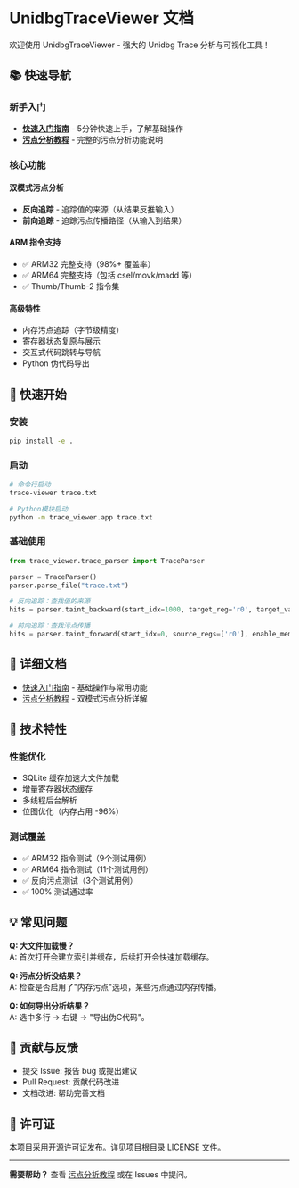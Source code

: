 # UnidbgTraceViewer 文档

欢迎使用 UnidbgTraceViewer - 强大的 Unidbg Trace 分析与可视化工具！

## 📚 快速导航

### 新手入门
- **[快速入门指南](QUICK_START.md)** - 5分钟快速上手，了解基础操作
- **[污点分析教程](TAINT_ANALYSIS.md)** - 完整的污点分析功能说明

### 核心功能

#### 双模式污点分析
- **反向追踪** - 追踪值的来源（从结果反推输入）
- **前向追踪** - 追踪污点传播路径（从输入到结果）

#### ARM 指令支持
- ✅ ARM32 完整支持（98%+ 覆盖率）
- ✅ ARM64 完整支持（包括 csel/movk/madd 等）
- ✅ Thumb/Thumb-2 指令集

#### 高级特性
- 内存污点追踪（字节级精度）
- 寄存器状态复原与展示
- 交互式代码跳转与导航
- Python 伪代码导出

## 🚀 快速开始

### 安装
```bash
pip install -e .
```

### 启动
```bash
# 命令行启动
trace-viewer trace.txt

# Python模块启动
python -m trace_viewer.app trace.txt
```

### 基础使用
```python
from trace_viewer.trace_parser import TraceParser

parser = TraceParser()
parser.parse_file("trace.txt")

# 反向追踪：查找值的来源
hits = parser.taint_backward(start_idx=1000, target_reg='r0', target_value=0x1234)

# 前向追踪：查找污点传播
hits = parser.taint_forward(start_idx=0, source_regs=['r0'], enable_memory_taint=True)
```

## 📖 详细文档

- [快速入门指南](QUICK_START.md) - 基础操作与常用功能
- [污点分析教程](TAINT_ANALYSIS.md) - 双模式污点分析详解

## 🔧 技术特性

### 性能优化
- SQLite 缓存加速大文件加载
- 增量寄存器状态缓存
- 多线程后台解析
- 位图优化（内存占用 -96%）

### 测试覆盖
- ✅ ARM32 指令测试（9个测试用例）
- ✅ ARM64 指令测试（11个测试用例）
- ✅ 反向污点测试（3个测试用例）
- ✅ 100% 测试通过率

## 💡 常见问题

**Q: 大文件加载慢？**  
A: 首次打开会建立索引并缓存，后续打开会快速加载缓存。

**Q: 污点分析没结果？**  
A: 检查是否启用了"内存污点"选项，某些污点通过内存传播。

**Q: 如何导出分析结果？**  
A: 选中多行 → 右键 → "导出伪C代码"。

## 🤝 贡献与反馈

- 提交 Issue: 报告 bug 或提出建议
- Pull Request: 贡献代码改进
- 文档改进: 帮助完善文档

## 📄 许可证

本项目采用开源许可证发布。详见项目根目录 LICENSE 文件。

---

**需要帮助？** 查看 [污点分析教程](TAINT_ANALYSIS.md) 或在 Issues 中提问。
